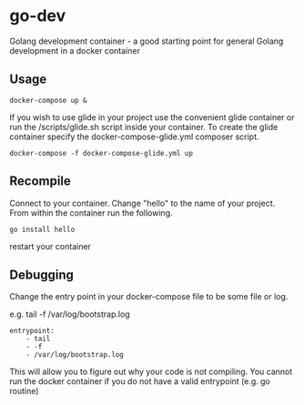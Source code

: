 go-dev
======

Golang development container - a good starting point for general Golang development in a docker container

Usage
-----

	docker-compose up &

If you wish to use glide in your project use the convenient glide container or run the /scripts/glide.sh script inside your container.  To create the glide container specify the docker-compose-glide.yml composer script.

	docker-compose -f docker-compose-glide.yml up


Recompile
---------

Connect to your container.  Change "hello" to the name of your project.  From within the container run the following.

	go install hello

restart your container


Debugging
---------

Change the entry point in your docker-compose file to be some file or log.

e.g. tail -f /var/log/bootstrap.log

	entrypoint:
		- tail
    	- -f
    	- /var/log/bootstrap.log

This will allow you to figure out why your code is not compiling.  You cannot run the docker container if you do not have a valid entrypoint (e.g. go routine)
